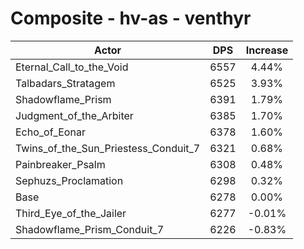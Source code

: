 # Composite - hv-as - venthyr
| Actor | DPS | Increase |
|---|:---:|:---:|
|Eternal_Call_to_the_Void|6557|4.44%|
|Talbadars_Stratagem|6525|3.93%|
|Shadowflame_Prism|6391|1.79%|
|Judgment_of_the_Arbiter|6385|1.70%|
|Echo_of_Eonar|6378|1.60%|
|Twins_of_the_Sun_Priestess_Conduit_7|6321|0.68%|
|Painbreaker_Psalm|6308|0.48%|
|Sephuzs_Proclamation|6298|0.32%|
|Base|6278|0.00%|
|Third_Eye_of_the_Jailer|6277|-0.01%|
|Shadowflame_Prism_Conduit_7|6226|-0.83%|
